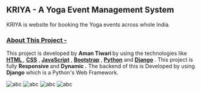 <h2>KRIYA - A Yoga Event Management System </h2>
<P>KRIYA is website for booking the Yoga events across whole India. </P>
<h3><u>About This Project - </u></h3>
<p>This project is developed by <b>Aman Tiwari </b> by  using the technologies like <b><U>HTML </U></b>, <b><U>CSS</U></b> , <b><U>JavaScript</U></b> , <b><U>Bootstrap</U></b> , <b><U>Python</U></b> and <b><U>Django</U></b> . This project is fully <b> Responsive </b> and <B> Dynamic .</B> The backend of this is Developed by using <B> Django </B> which is a Python's Web Framework. </p>

<img src="" alt="abc"/>
<img src="" alt="abc"/>
<img src="" alt="abc"/>
<img src="" alt="abc"/>
